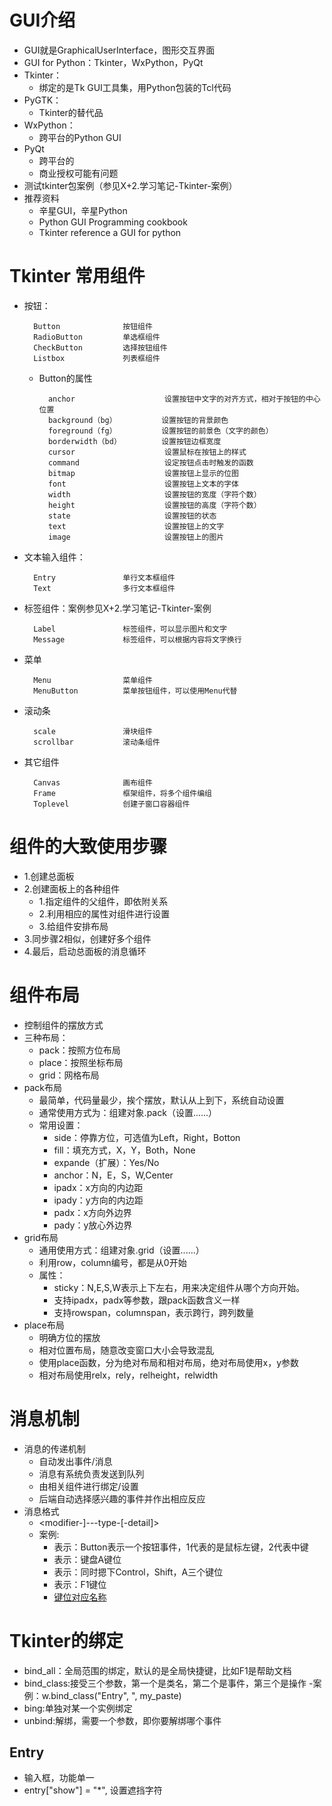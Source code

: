 # GUI介绍
- GUI就是GraphicalUserInterface，图形交互界面
- GUI for Python：Tkinter，WxPython，PyQt
- Tkinter：
    - 绑定的是Tk GUI工具集，用Python包装的Tcl代码
- PyGTK：
    - Tkinter的替代品
- WxPython：
    - 跨平台的Python GUI
- PyQt
    - 跨平台的
    - 商业授权可能有问题
- 测试tkinter包案例（参见X+2.学习笔记-Tkinter-案例）
- 推荐资料
    - 辛星GUI，辛星Python
    - Python GUI Programming cookbook
    - Tkinter reference a GUI for python
# Tkinter 常用组件
- 按钮：

        Button              按钮组件
        RadioButton         单选框组件
        CheckButton         选择按钮组件
        Listbox             列表框组件
    - Button的属性
    
            anchor                    设置按钮中文字的对齐方式，相对于按钮的中心位置
            background（bg）          设置按钮的背景颜色
            foreground（fg）          设置按钮的前景色（文字的颜色）
            borderwidth（bd）         设置按钮边框宽度
            cursor                    设置鼠标在按钮上的样式
            command                   设定按钮点击时触发的函数
            bitmap                    设置按钮上显示的位图
            font                      设置按钮上文本的字体
            width                     设置按钮的宽度（字符个数）
            height                    设置按钮的高度（字符个数）
            state                     设置按钮的状态
            text                      设置按钮上的文字
            image                     设置按钮上的图片 
- 文本输入组件：

        Entry               单行文本框组件
        Text                多行文本框组件
- 标签组件：案例参见X+2.学习笔记-Tkinter-案例

        Label               标签组件，可以显示图片和文字
        Message             标签组件，可以根据内容将文字换行
- 菜单

        Menu                菜单组件
        MenuButton          菜单按钮组件，可以使用Menu代替
- 滚动条

        scale               滑块组件
        scrollbar           滚动条组件
- 其它组件

        Canvas              画布组件
        Frame               框架组件，将多个组件编组
        Toplevel            创建子窗口容器组件

# 组件的大致使用步骤
- 1.创建总面板
- 2.创建面板上的各种组件
    - 1.指定组件的父组件，即依附关系
    - 2.利用相应的属性对组件进行设置
    - 3.给组件安排布局
- 3.同步骤2相似，创建好多个组件
- 4.最后，启动总面板的消息循环
# 组件布局
- 控制组件的摆放方式
- 三种布局：
    - pack：按照方位布局
    - place：按照坐标布局
    - grid：网格布局
- pack布局
    - 最简单，代码量最少，挨个摆放，默认从上到下，系统自动设置
    - 通常使用方式为：组建对象.pack（设置......）
    - 常用设置：
        - side：停靠方位，可选值为Left，Right，Botton
        - fill：填充方式，X，Y，Both，None
        - expande（扩展）：Yes/No
        - anchor：N，E，S，W,Center
        - ipadx：x方向的内边距
        - ipady：y方向的内边距
        - padx：x方向外边界
        - pady：y放心外边界
- grid布局
    - 通用使用方式：组建对象.grid（设置......）
    - 利用row，column编号，都是从0开始
    - 属性：
        - sticky：N,E,S,W表示上下左右，用来决定组件从哪个方向开始。
        - 支持ipadx，padx等参数，跟pack函数含义一样
        - 支持rowspan，columnspan，表示跨行，跨列数量
- place布局
    - 明确方位的摆放   
    - 相对位置布局，随意改变窗口大小会导致混乱
    - 使用place函数，分为绝对布局和相对布局，绝对布局使用x，y参数
    - 相对布局使用relx，rely，relheight，relwidth
# 消息机制
- 消息的传递机制
    - 自动发出事件/消息
    - 消息有系统负责发送到队列
    - 由相关组件进行绑定/设置
    - 后端自动选择感兴趣的事件并作出相应反应
- 消息格式
    - <modifier-]---type-[-detail]>
    - 案例:
        - <Button-1>表示：Button表示一个按钮事件，1代表的是鼠标左键，2代表中键
        - <KeyPress-A>表示：键盘A键位
        - <Control-Shift-KeyPress-A>表示：同时摁下Control，Shift，A三个键位
        - <F1>表示：F1键位
        - [键位对应名称](https://infohost.nmt.edu/tcc/help/pubs/tkinter/web/key-names.html)
# Tkinter的绑定
- bind_all：全局范围的绑定，默认的是全局快捷键，比如F1是帮助文档        
- bind_class:接受三个参数，第一个是类名，第二个是事件，第三个是操作
    -案例：w.bind_class("Entry", "<Control-V>, my_paste)
- bing:单独对某一个实例绑定
- unbind:解绑，需要一个参数，即你要解绑哪个事件
## Entry
- 输入框，功能单一
- entry["show"] = "*", 设置遮挡字符                        